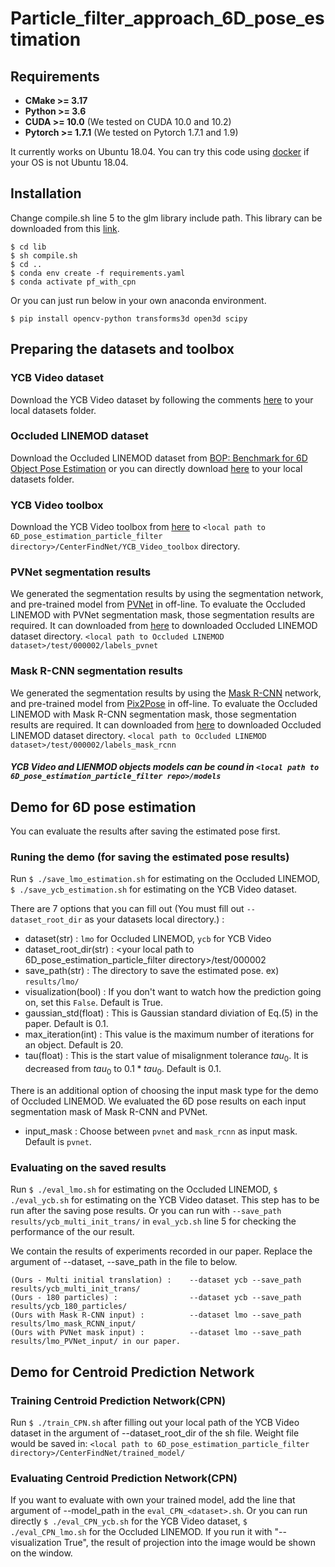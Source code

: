 # Particle_filter_approach_6D_pose_estimation

## Requirements
 * __CMake >= 3.17__
 * __Python >= 3.6__
 * __CUDA >= 10.0__     (We tested on CUDA 10.0 and 10.2)
 * __Pytorch >= 1.7.1__ (We tested on Pytorch 1.7.1 and 1.9)

It currently works on Ubuntu 18.04. You can try this code using [docker](https://www.docker.com/) if your OS is not Ubuntu 18.04.

## Installation

Change compile.sh line 5 to the glm library include path. This library can be downloaded from this [link](https://github.com/g-truc/glm).

    $ cd lib
    $ sh compile.sh
    $ cd ..
    $ conda env create -f requirements.yaml
    $ conda activate pf_with_cpn

Or you can just run below in your own anaconda environment.

    $ pip install opencv-python transforms3d open3d scipy

## Preparing the datasets and toolbox
### YCB Video dataset
Download the YCB Video dataset by following the comments [here](https://github.com/yuxng/PoseCNN/issues/81) to your local datasets folder.
### Occluded LINEMOD dataset
Download the Occluded LINEMOD dataset from [BOP: Benchmark for 6D Object Pose Estimation](https://bop.felk.cvut.cz/datasets/) or you can directly download [here](https://ptak.felk.cvut.cz/6DB/public/bop_datasets/lmo_test_all.zip) to your local datasets folder.
### YCB Video toolbox
Download the YCB Video toolbox from [here](https://github.com/yuxng/YCB_Video_toolbox) to `<local path to 6D_pose_estimation_particle_filter directory>/CenterFindNet/YCB_Video_toolbox` directory.
### PVNet segmentation results
We generated the segmentation results by using the segmentation network, and pre-trained model from [PVNet](https://github.com/zju3dv/pvnet) in off-line.
To evaluate the Occluded LINEMOD with PVNet segmentation mask, those segmentation results are required.
It can downloaded from [here](https://drive.google.com/file/d/1u5Mtd8vVIa0f6Fo6EbVglVWhJeo8onPw/view?usp=sharing) to downloaded Occluded LINEMOD dataset directory. `<local path to Occluded LINEMOD dataset>/test/000002/labels_pvnet`
### Mask R-CNN segmentation results
We generated the segmentation results by using the [Mask R-CNN](https://github.com/matterport/Mask_RCNN) network, and pre-trained model from [Pix2Pose](https://github.com/kirumang/Pix2Pose) in off-line.
To evaluate the Occluded LINEMOD with Mask R-CNN segmentation mask, those segmentation results are required.
It can downloaded from [here](https://drive.google.com/file/d/1eNNI85d3VU2GKBQfg4aqv0bbQGvkIXJU/view?usp=sharing) to downloaded Occluded LINEMOD dataset directory. `<local path to Occluded LINEMOD dataset>/test/000002/labels_mask_rcnn`
##### YCB Video and LIENMOD objects models can be cound in `<local path to 6D_pose_estimation_particle_filter repo>/models`

## Demo for 6D pose estimation
You can evaluate the results after saving the estimated pose first.
### Runing the demo (for saving the estimated pose results)
Run `$ ./save_lmo_estimation.sh` for estimating on the Occluded LINEMOD, `$ ./save_ycb_estimation.sh` for estimating on the YCB Video dataset.

There are 7 options that you can fill out (You must fill out `--dataset_root_dir` as your datasets local directory.) :
 * dataset(str) : `lmo` for Occluded LINEMOD, `ycb` for YCB Video
 * dataset_root_dir(str) : <your local path to 6D_pose_estimation_particle_filter directory>/test/000002
 * save_path(str) : The directory to save the estimated pose. ex) `results/lmo/`
 * visualization(bool) : If you don't want to watch how the prediction going on, set this `False`. Default is True.
 * gaussian_std(float) : This is Gaussian standard diviation of Eq.(5) in the paper. Default is 0.1.
 * max_iteration(int) : This value is the maximum number of iterations for an object. Default is 20.
 * tau(float) : This is the start value of misalignment tolerance $tau_0$. It is decreased from $tau_0$ to $0.1 * tau_0$. Default is 0.1.

There is an additional option of choosing the input mask type for the demo of Occluded LINEMOD. We evaluated the 6D pose results on each input segmentation mask of Mask R-CNN and PVNet.
 * input_mask : Choose between `pvnet` and `mask_rcnn` as input mask. Default is `pvnet`.

### Evaluating on the saved results
Run `$ ./eval_lmo.sh` for estimating on the Occluded LINEMOD, `$ ./eval_ycb.sh` for estimating on the YCB Video dataset. This step has to be run after the saving pose results. Or you can run with `--save_path results/ycb_multi_init_trans/` in `eval_ycb.sh` line 5 for checking the performance of the our result.

We contain the results of experiments recorded in our paper. Replace the argument of --dataset, --save_path in the file to below.

    (Ours - Multi initial translation) :    --dataset ycb --save_path results/ycb_multi_init_trans/
    (Ours - 180 particles) :                --dataset ycb --save_path results/ycb_180_particles/
    (Ours with Mask R-CNN input) :          --dataset lmo --save_path results/lmo_mask_RCNN_input/
    (Ours with PVNet mask input) :          --dataset lmo --save_path results/lmo_PVNet_input/ in our paper.

## Demo for Centroid Prediction Network
### Training Centroid Prediction Network(CPN)
Run `$ ./train_CPN.sh` after filling out your local path of the YCB Video dataset in the argument of --dataset_root_dir of the sh file.
Weight file would be saved in: `<local path to 6D_pose_estimation_particle_filter directory>/CenterFindNet/trained_model/`

### Evaluating Centroid Prediction Network(CPN)
If you want to evaluate with own your trained model, add the line that argument of --model_path in the `eval_CPN_<dataset>.sh`.
Or you can run directly `$ ./eval_CPN_ycb.sh` for the YCB Video dataset, `$ ./eval_CPN_lmo.sh` for the Occluded LINEMOD.
If you run it with "--visualization True", the result of projection into the image would be shown on the window.
